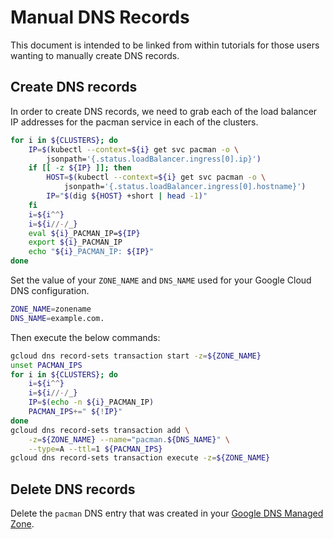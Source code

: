 # Manual DNS Records

This document is intended to be linked from within tutorials for those users wanting
to manually create DNS records.

## Create DNS records

In order to create DNS records, we need to grab each of the load balancer IP
addresses for the pacman service in each of the clusters.

```bash
for i in ${CLUSTERS}; do
    IP=$(kubectl --context=${i} get svc pacman -o \
        jsonpath='{.status.loadBalancer.ingress[0].ip}')
    if [[ -z ${IP} ]]; then
        HOST=$(kubectl --context=${i} get svc pacman -o \
            jsonpath='{.status.loadBalancer.ingress[0].hostname}')
        IP="$(dig ${HOST} +short | head -1)"
    fi
    i=${i^^}
    i=${i//-/_}
    eval ${i}_PACMAN_IP=${IP}
    export ${i}_PACMAN_IP
    echo "${i}_PACMAN_IP: ${IP}"
done
```

Set the value of your `ZONE_NAME` and `DNS_NAME` used for your Google Cloud DNS configuration.

```bash
ZONE_NAME=zonename
DNS_NAME=example.com.
```

Then execute the below commands:

```bash
gcloud dns record-sets transaction start -z=${ZONE_NAME}
unset PACMAN_IPS
for i in ${CLUSTERS}; do
    i=${i^^}
    i=${i//-/_}
    IP=$(echo -n ${i}_PACMAN_IP)
    PACMAN_IPS+=" ${!IP}"
done
gcloud dns record-sets transaction add \
    -z=${ZONE_NAME} --name="pacman.${DNS_NAME}" \
    --type=A --ttl=1 ${PACMAN_IPS}
gcloud dns record-sets transaction execute -z=${ZONE_NAME}
```

## Delete DNS records

Delete the `pacman` DNS entry that was created in your
[Google DNS Managed Zone](https://console.cloud.google.com/networking/dns/zones).
